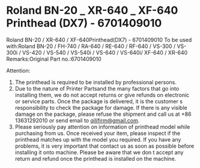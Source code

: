 # Roland BN-20 _ XR-640 _ XF-640 Printhead (DX7) - 6701409010

Roland BN-20 / XR-640 / XF-640Printhead(DX7) - 6701409010
To be used with:Roland BN-20 / FH-740 / RA-640 / RE-640 / RF-640 / VS-300 / VS-300i / VS-420 / VS-540 / VS-540i / VS-640 / VS-640i/ XF-640 / XR-640
Remarks:Original
Part no.:6701409010

Attention:
1. The printhead is required to be installed by professional persons.
2. Due to the nature of Printer Partsand the many factors that go into installing them, we do not accept returns or give refunds on electronic or service parts. Once the package is delivered, it is the customer s responsibility to check the package for damage. If there is any visible damage on the package, please refuse the shipment and call us at +86 13631292010 or send email to qilifirm@gmail.com.
3. Please seriously pay attention on information of printhead model while purchasing from us. Once received your item, please inspect if the printhead matches up with the model you required. If you have any problems, it is very important that contact us as soon as possible before installing it onto machine. Please be aware that we don t accept any return and refund once the printhead is installed on the machine.

